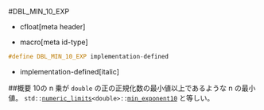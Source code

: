 #DBL_MIN_10_EXP
* cfloat[meta header]

* macro[meta id-type]

```cpp
#define DBL_MIN_10_EXP implementation-defined
```
* implementation-defined[italic]

##概要
10の n 乗が `double` の正の正規化数の最小値以上であるような n の最小値。
`std::`[`numeric_limits`](/reference/limits/numeric_limits.md)`<double>::`[`min_exponent10`](/reference/limits/numeric_limits/min_exponent10.md) と等しい。
